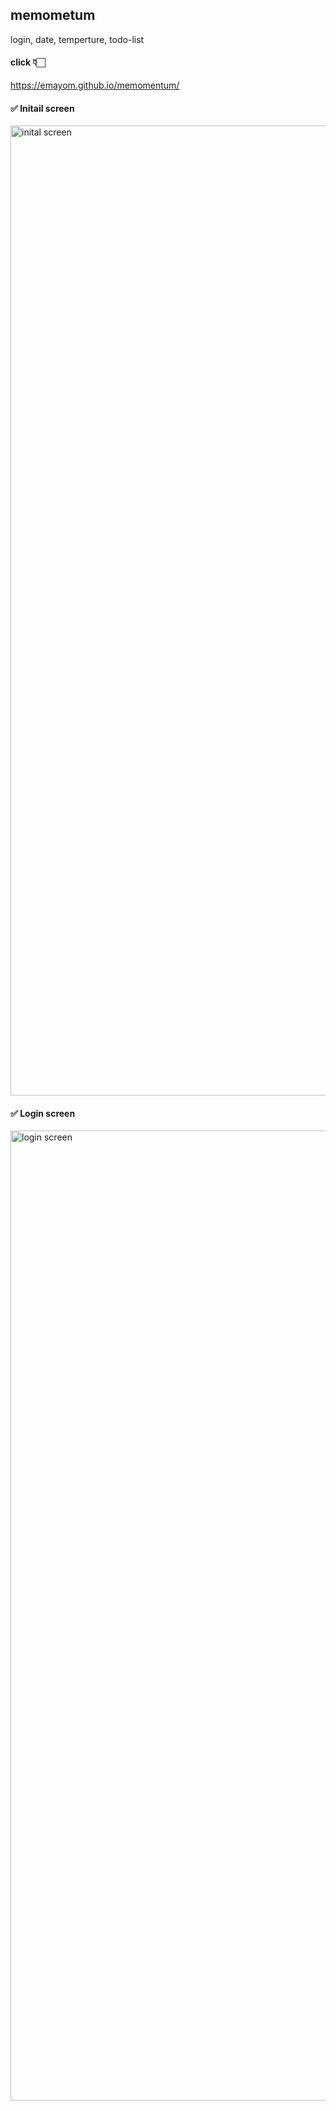 ## memometum  
login, date, temperture, todo-list  

#### click 👇🏻
https://emayom.github.io/memomentum/  

#### ✅ Initail screen 
<img width="1552" alt="inital screen" src="https://user-images.githubusercontent.com/85545101/128502974-59c944a3-4efe-4810-9d02-7521b3d86797.png">

#### ✅ Login screen 
<img width="1552" alt="login screen" src="https://user-images.githubusercontent.com/85545101/128504199-c791a3b9-4028-41db-bad0-cf62b1ca5f45.png">
